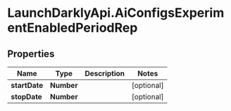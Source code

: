 # LaunchDarklyApi.AiConfigsExperimentEnabledPeriodRep

## Properties

Name | Type | Description | Notes
------------ | ------------- | ------------- | -------------
**startDate** | **Number** |  | [optional] 
**stopDate** | **Number** |  | [optional] 


